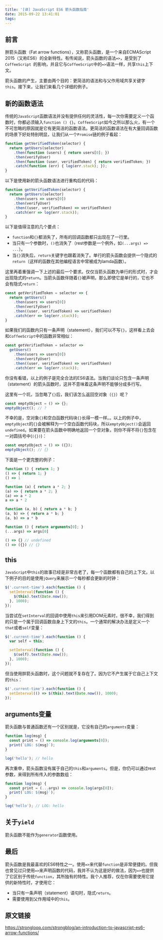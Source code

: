 ```yaml
---
title: '[译] JavaScript ES6 箭头函数指南'
date: 2015-09-22 13:41:01
tags:
---
```


## 前言

胖箭头函数（Fat arrow functions），又称箭头函数，是一个来自ECMAScript 2015（又称ES6）的全新特性。有传闻说，箭头函数的语法`=>`，是受到了`CoffeeScript `的影响，并且它与`CoffeeScript`中的`=>`语法一样，共享`this`上下文。

箭头函数的产生，主要由两个目的：更简洁的语法和与父作用域共享关键字`this`。接下来，让我们来看几个详细的例子。

## 新的函数语法

传统的`JavaScript`函数语法并没有提供任何的灵活性，每一次你需要定义一个函数时，你都必须输入`function () {}`。`CoffeeScript`如今之所以那么火，有一个不可忽略的原因就是它有更简洁的函数语法。更简洁的函数语法在有大量回调函数的场景下好处特别明显，让我们从一个`Promise`链的例子看起：

```js
function getVerifiedToken(selector) {
  return getUsers(selector)
    .then(function (users) { return users[0]; })
    .then(verifyUser)
    .then(function (user, verifiedToken) { return verifiedToken; })
    .catch(function (err) { log(err.stack); });
}
```
<!-- more -->
以下是使用新的箭头函数语法进行重构后的代码：

```js
function getVerifiedToken(selector) {
  return getUsers(selector)
    .then(users => users[0])
    .then(verifyUser)
    .then((user, verifiedToken) => verifiedToken)
    .catch(err => log(err.stack));
}
```

以下是值得注意的几个要点：

 - `function`和`{}`都消失了，所有的回调函数都只出现在了一行里。
 -  当只有一个参数时，`()`也消失了（rest参数是一个例外，如`(...args) => ...`）。
 - 当`{}`消失后，`return`关键字也跟着消失了。单行的箭头函数会提供一个隐式的`return`（这样的函数在其他编程语言中常被成为lamda函数）。

这里再着重强调一下上述的最后一个要求。仅仅当箭头函数为单行的形式时，才会出现隐式的`return`。当箭头函数伴随着`{}`被声明，那么即使它是单行的，它也不会有隐式`return`：

```js
const getVerifiedToken = selector => {
  return getUsers()
    .then(users => users[0])
    .then(verifyUser)
    .then((user, verifiedToken) => verifiedToken)
    .catch(err => log(err.stack));
}
```

如果我们的函数内只有一条声明（statement），我们可以不写`{}`，这样看上去会和`CoffeeScript`中的函数非常相似：

```js
const getVerifiedToken = selector =>
  getUsers()
    .then(users => users[0])
    .then(verifyUser)
    .then((user, verifiedToken) => verifiedToken)
    .catch(err => log(err.stack));
```

你没有看错，以上的例子是完全合法的ES6语法。当我们谈论只包含一条声明（statement）的箭头函数时，这并不意味着这条声明不能够分成多行写。

这里有一个坑，当忽略了`{}`后，我们该怎么返回空对象（`{}`）呢？

```js
const emptyObject = () => {};
emptyObject(); // ?
```

不幸的是，空对象`{}`和空白函数代码块`{}`长得一模一样。。以上的例子中，`emptyObject`的`{}`会被解释为一个空白函数代码块，所以`emptyObject()`会返回`undefined`。如果要在箭头函数中明确地返回一个空对象，则你不得不将`{}`包含在一对圆括号中(`({})`)：

```js
const emptyObject = () => ({});
emptyObject(); // {}
```

下面是一个更完整的例子：

```js
function () { return 1; }
() => { return 1; }
() => 1

function (a) { return a * 2; }
(a) => { return a * 2; }
(a) => a * 2
a => a * 2

function (a, b) { return a * b; }
(a, b) => { return a * b; }
(a, b) => a * b

function () { return arguments[0]; }
(...args) => args[0]

() => {} // undefined
() => ({}) // {}
```

## this

`JavaScript`中`this`的故事已经是非常古老了，每一个函数都有自己的上下文。以下例子的目的是使用`jQuery`来展示一个每秒都会更新的时钟：

```js
$('.current-time').each(function () {
  setInterval(function () {
    $(this).text(Date.now());
  }, 1000);
});
```

当尝试在`setInterval`的回调中使用`this`来引用DOM元素时，很不幸，我们得到的只是一个属于回调函数自身上下文的`this`。一个通常的解决办法是定义一个`that`或者`self`变量：

```js
$('.current-time').each(function () {
  var self = this;

  setInterval(function () {
    $(self).text(Date.now());
  }, 1000);
});
```

但当使用胖箭头函数时，这个问题就不复存在了。因为它不产生属于它自己上下文的`this`：

```js
$('.current-time').each(function () {
  setInterval(() => $(this).text(Date.now()), 1000);
});
```

## arguments变量

箭头函数与普通函数还有一个区别就是，它没有自己的`arguments`变量：

```js
function log(msg) {
  const print = () => console.log(arguments[0]);
  print(`LOG: ${msg}`);
}

log('hello'); // hello
```

再次重申，箭头函数没有属于自己的`this`和`arguments`。但是，你仍可以通过rest参数，来得到所有传入的参数数组：

```js
function log(msg) {
  const print = (...args) => console.log(args[0]);
  print(`LOG: ${msg}`);
}

log('hello'); // LOG: hello
```

## 关于`yield`

箭头函数不能作为`generator`函数使用。

## 最后

箭头函数是我最喜欢的ES6特性之一。使用`=>`来代替`function`是非常便捷的。但我也曾见过只使用`=>`来声明函数的代码，我并不认为这是好的做法，因为`=>`也提供了它区别于传统`function`，其所独有的特性。我个人推荐，仅在你需要使用它提供的新特性时，才使用它：

 - 当只有一条声明（statement）语句时，隐式`return`。
 - 需要使用到父作用域中的`this`。

## 原文链接

https://strongloop.com/strongblog/an-introduction-to-javascript-es6-arrow-functions/

